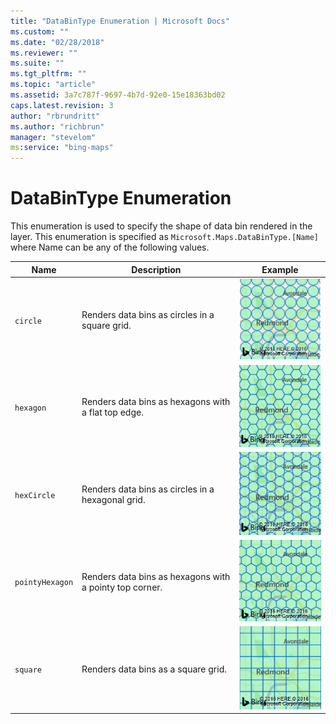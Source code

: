 ```yaml
---
title: "DataBinType Enumeration | Microsoft Docs"
ms.custom: ""
ms.date: "02/28/2018"
ms.reviewer: ""
ms.suite: ""
ms.tgt_pltfrm: ""
ms.topic: "article"
ms.assetid: 3a7c787f-9697-4b7d-92e0-15e18363bd02
caps.latest.revision: 3
author: "rbrundritt"
ms.author: "richbrun"
manager: "stevelom"
ms:service: "bing-maps"
---
```

# DataBinType Enumeration
This enumeration is used to specify the shape of data bin rendered in the layer. This enumeration is specified as `Microsoft.Maps.DataBinType.[Name]` where Name can be any of the following values.

| Name          | Description                                             | Example |
|---------------|---------------------------------------------------------|---------|
| `circle`        | Renders data bins as circles in a square grid.          | ![BMV8_CircleDataBin](../v8-web-control/media/bmv8-circledatabin.PNG) |
| `hexagon`       | Renders data bins as hexagons with a flat top edge.     | ![BMV8_HexDataBin](../v8-web-control/media/bmv8-hexdatabin.PNG)
| `hexCircle`     | Renders data bins as circles in a hexagonal grid.       | ![BMV8_HexCircleDataBin](../v8-web-control/media/bmv8-hexcircledatabin.PNG) |
| `pointyHexagon` | Renders data bins as hexagons with a pointy top corner. | ![BMV8_PointyHexDataBin](../v8-web-control/media/bmv8-pointyhexdatabin.PNG) |
| `square`        | Renders data bins as a square grid.                     | ![BMV8_SquareDataBin](../v8-web-control/media/bmv8-squaredatabin.PNG) |